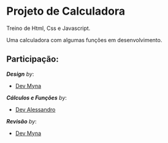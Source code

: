 # Projeto de Calculadora
Treino de Html, Css e Javascript.

Uma calculadora com algumas funções em desenvolvimento.

## Participação:
_**Design**_ _by_:

* [Dev Myna](https://github.com/Minatiuu)

_**Cálculos e Funções**_ _by_:

* [Dev Alessandro](https://github.com/DevAles)

_**Revisão**_ _by_:

* [Dev Myna](https://github.com/Minatiuu)
